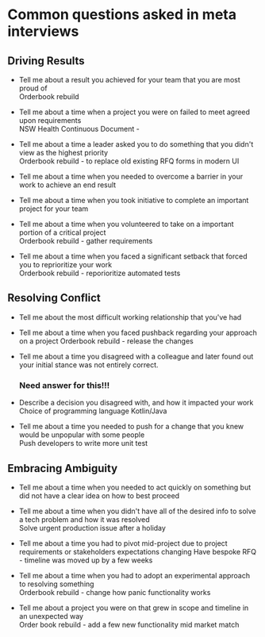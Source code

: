 # Common questions asked in meta interviews
## Driving Results 
- Tell me about a result you achieved for your team that you are most proud of  
  Orderbook rebuild
  
- Tell me about a time when a project you were on failed to meet agreed upon requirements  
  NSW Health Continuous Document -
  
- Tell me about a time a leader asked you to do something that you didn't view as the highest priority  
  Orderbook rebuild - to replace old existing RFQ forms in modern UI

- Tell me about a time when you needed to overcome a barrier in your work to achieve an end result
- Tell me about a time when you took initiative to complete an important project for your team
- Tell me about a time when you volunteered to take on a important portion of a critical project  
  Orderbook rebuild - gather requirements
  
- Tell me about a time when you faced a significant setback that forced you to reprioritize your work  
  Orderbook rebuild - reporioritize automated tests

## Resolving Conflict 
- Tell me about the most difficult working relationship that you've had
- Tell me about a time when you faced pushback regarding your approach on a project
  Orderbook rebuild - release the changes
  
- Tell me about a time you disagreed with a colleague and later found out your initial stance was not entirely correct.
  ### Need answer for this!!!

- Describe a decision you disagreed with, and how it impacted your work  
  Choice of programming language Kotlin/Java

- Tell me about a time you needed to push for a change that you knew would be unpopular with some people  
  Push developers to write more unit test

## Embracing Ambiguity 
- Tell me about a time when you needed to act quickly on something but did not have a clear idea on how to best proceed
- Tell me about a time when you didn't have all of the desired info to solve a tech problem and how it was resolved  
  Solve urgent production issue after a holiday
  
- Tell me about a time you had to pivot mid-project due to project requirements or stakeholders expectations changing
  Have bespoke RFQ - timeline was moved up by a few weeks
  
- Tell me about a time when you had to adopt an experimental approach to resolving something  
  Orderbook rebuild - change how panic functionality works

- Tell me about a project you were on that grew in scope and timeline in an unexpected way  
  Order book rebuild - add a few new functionality mid market match

